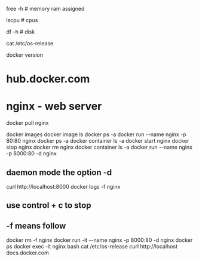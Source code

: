 free -h  # memory ram assigned

lscpu # cpus 

df -h # disk

cat /etc/os-release

docker version

# hub.docker.com

# nginx   - web server

docker pull nginx

docker images
docker image ls
docker ps -a
docker run --name nginx -p 80:80 nginx
docker ps -a
docker container ls -a
docker start nginx 
docker stop nginx
docker rm nginx
docker container ls -a
docker run --name nginx -p 8000:80 -d nginx
## daemon mode the option -d
curl http://localhost:8000
docker logs -f nginx
## use control + c to stop
## -f means follow
docker rm -f nginx
docker run -it --name nginx -p 8000:80 -d nginx
docker ps
docker exec -it nginx bash
cat /etc/os-release
curl http://localhost
docs.docker.com


